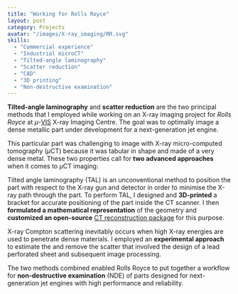 ```yaml
---
title: "Working for Rolls Royce"
layout: post
category: Projects
avatar: "/images/X-ray_imaging/RR.svg"
skills:
  - "Commercial experience"
  - "Industrial microCT"
  - "Tilted-angle laminography"
  - "Scatter reduction"
  - "CAD"
  - "3D printing"
  - "Non-destructive examination"
---
```


**Tilted-angle laminography** and **scatter reduction** are the two principal methods that I employed while working on an X-ray imaging project for _Rolls Royce_ at $\mu$-<a href="https://www.southampton.ac.uk/muvis/">VIS</a> X-ray Imaging Centre. The goal was to optimally image a dense metallic part under development for a next-generation jet engine.

This particular part was challenging to image with <nobr>X-ray</nobr> <nobr>micro-computed</nobr> tomography ($\mu$CT) because it was tabular in shape and made of a very dense metal. These two properties call for **two advanced approaches** when it comes to $\mu$CT imaging:

Tilted angle laminography (TAL) is an unconventional method to position the part with respect to the X-ray gun and detector in order to minimise the X-ray path through the part. To perform TAL, I designed and **3D-printed** a bracket for accurate positioning of the part inside the CT scanner. I then **formulated a mathematical representation** of the geometry and **customized an open-source** <a href="https://github.com/CERN/TIGRE">CT reconstruction package</a> for this purpose.

X-ray Compton scattering inevitably occurs when high X-ray energies are used to penetrate dense materials. I employed an **experimental approach** to estimate the and remove the scatter that involved the design of a lead perforated sheet and subsequent image processing.

The two methods combined enabled Rolls Royce to put together a workflow for **non-destructive examination** (NDE) of parts designed for next-generation jet engines with high performance and reliability.

